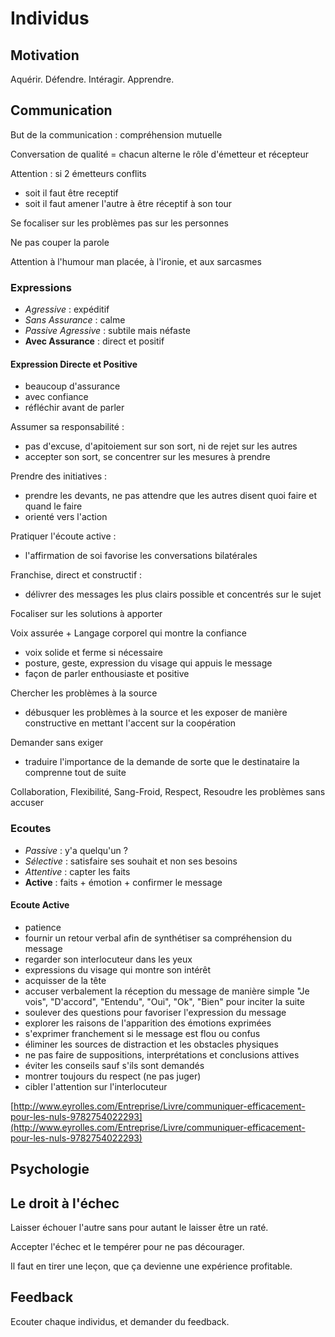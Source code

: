 # Individus


## Motivation

Aquérir. Défendre. Intéragir. Apprendre.


## Communication

But de la communication : compréhension mutuelle

Conversation de qualité = chacun alterne le rôle d'émetteur et récepteur

Attention : si 2 émetteurs conflits
 - soit il faut être receptif
 - soit il faut amener l'autre à être réceptif à son tour

Se focaliser sur les problèmes pas sur les personnes

Ne pas couper la parole

Attention à l'humour man placée, à l'ironie, et aux sarcasmes

### Expressions

 - *Agressive* : expéditif
 - *Sans Assurance* : calme
 - *Passive Agressive* : subtile mais néfaste
 - **Avec Assurance** : direct et positif

#### Expression Directe et Positive

 - beaucoup d'assurance
 - avec confiance
 - réfléchir avant de parler

Assumer sa responsabilité : 
 - pas d'excuse, d'apitoiement sur son sort, ni de rejet sur les autres
 - accepter son sort, se concentrer sur les mesures à prendre

Prendre des initiatives : 
 - prendre les devants, ne pas attendre que les autres disent quoi faire et quand le faire
 - orienté vers l'action

Pratiquer l'écoute active : 
 - l'affirmation de soi favorise les conversations bilatérales

Franchise, direct et constructif : 
 - délivrer des messages les plus clairs possible et concentrés sur le sujet

Focaliser sur les solutions à apporter

Voix assurée + Langage corporel qui montre la confiance
 - voix solide et ferme si nécessaire
 - posture, geste, expression du visage qui appuis le message
 - façon de parler enthousiaste et positive

Chercher les problèmes à la source
 - débusquer les problèmes à la source et les exposer de manière constructive en mettant l'accent sur la coopération

 Demander sans exiger
 - traduire l'importance de la demande de sorte que le destinataire la comprenne tout de suite

Collaboration, Flexibilité, Sang-Froid, Respect, Resoudre les problèmes sans accuser


### Ecoutes
 - *Passive* : y'a quelqu'un ?
 - *Sélective* : satisfaire ses souhait et non ses besoins
 - *Attentive* : capter les faits
 - **Active** : faits + émotion + confirmer le message

#### Ecoute Active

 - patience
 - fournir un retour verbal afin de synthétiser sa compréhension du message
 - regarder son interlocuteur dans les yeux
 - expressions du visage qui montre son intérêt
 - acquisser de la tête
 - accuser verbalement la réception du message de manière simple "Je vois", "D'accord", "Entendu", "Oui", "Ok", "Bien" pour inciter la suite
 - soulever des questions pour favoriser l'expression du message
 - explorer les raisons de l'apparition des émotions exprimées
 - s'exprimer franchement si le message est flou  ou confus
 - éliminer les sources de distraction et les obstacles physiques
 - ne pas faire de suppositions, interprétations et conclusions attives
 - éviter les conseils sauf s'ils sont demandés
 - montrer toujours du respect (ne pas juger)
 - cibler l'attention sur l'interlocuteur

[http://www.eyrolles.com/Entreprise/Livre/communiquer-efficacement-pour-les-nuls-9782754022293](http://www.eyrolles.com/Entreprise/Livre/communiquer-efficacement-pour-les-nuls-9782754022293)

## Psychologie


## Le droit à l'échec

Laisser échouer l'autre sans pour autant le laisser être un raté.

Accepter l'échec et le tempérer pour ne pas décourager.

Il faut en tirer une leçon, que ça devienne une expérience profitable.

## Feedback

Ecouter chaque individus, et demander du feedback.
